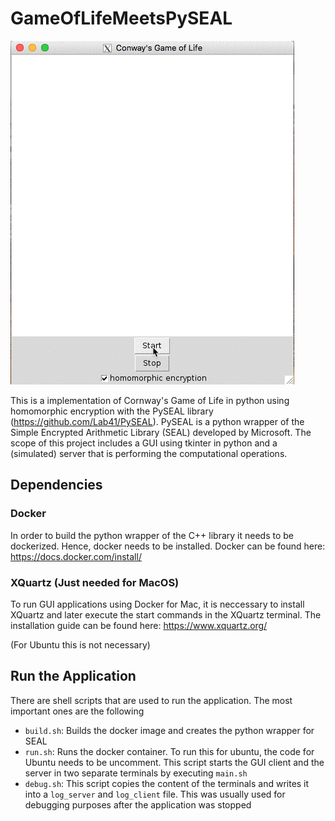 # GameOfLifeMeetsPySEAL

![Alt Text](screenshot.gif)

This is a implementation of Cornway's Game of Life in python using homomorphic encryption with the PySEAL library (https://github.com/Lab41/PySEAL). PySEAL is a python wrapper of the Simple Encrypted Arithmetic Library (SEAL) developed by Microsoft. The scope of this project includes a GUI using tkinter in python and a (simulated) server that is performing the computational operations.

## Dependencies

### Docker
In order to build the python wrapper of the C++ library it needs to be dockerized. Hence, docker needs to be installed.
Docker can be found here: https://docs.docker.com/install/

### XQuartz (Just needed for MacOS)
To run GUI applications using Docker for Mac, it is neccessary to install XQuartz and later execute the start commands in the XQuartz terminal. The installation guide can be found here: https://www.xquartz.org/ 

(For Ubuntu this is not necessary)

## Run the Application
There are shell scripts that are used to run the application. The most important ones are the following
* `build.sh`: Builds the docker image and creates the python wrapper for SEAL
* `run.sh`: Runs the docker container. To run this for ubuntu, the code for Ubuntu needs to be uncomment. This script starts the GUI client and the server in two separate terminals by executing `main.sh`
* `debug.sh`: This script copies the content of the terminals and writes it into a `log_server` and `log_client` file. This was usually used for debugging purposes after the application was stopped 
